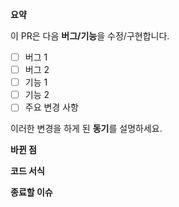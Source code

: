<!-- 유사한 PR이 이미 제출되었을 수 있습니다!
생성하기 전에 [Pull request](../) 중에서 검색하십시오.

**중요: 먼저 이슈를 생성하지 않고 풀 리퀘스트를 생성하지 마십시오.**

_진행하기 전에 모든 변경 사항을 논의해야 합니다. 그렇게 하지 않으면 풀 리퀘스트가 거부될 수 있습니다._

풀 리퀘스트를 제출해주셔서 감사합니다! 다른 사람들이 풀 리퀘스트를 검토할 수 있도록 충분한 정보를 제공해주세요. -->

**요약**

<!-- 요약 -->

이 PR은 다음 **버그/기능**을 수정/구현합니다.

- [ ] 버그 1
- [ ] 버그 2
- [ ] 기능 1
- [ ] 기능 2
- [ ] 주요 ​​변경 사항

<!-- 오타를 수정하거나 쇼케이스에 앱을 추가하는 경우 이 단계를 건너뛸 수 있습니다. -->

이러한 변경을 하게 된 **동기**를 설명하세요.

<!-- 예: "X를 수행하는 기능 추가" 시, X를 수행하는 방법이 필요한 이유를 설명하십시오. -->

**바뀐 점**

<!-- 코드 설명 예: 실행한 정확한 명령과 그 출력, UI가 변경된 경우 스크린샷/동영상. -->
<!-- 또한, yarn build를 통과해야 합니다. -->

**코드 서식**

<!-- 어떤 스타일로 코드를 작성하셨나요? -->

**종료할 이슈**

<!-- 댓글에 `closes #XXXX`를 넣어 PR이 수정한 문제(해당하는 경우)를 자동으로 닫습니다. -->
